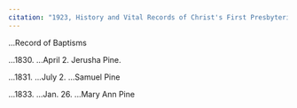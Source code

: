 ```yaml
---
citation: "1923, History and Vital Records of Christ's First Presbyterian Church of Hempstead, Long Island, New York, Contributed by John Dean Fish, [The New York Genealogical and Biographical Record](https://archive.org/details/newyorkgenealogiv54gree), Volume 54, p30, Archive.org." 
---
```

...Record of Baptisms

...1830. ...April 2. Jerusha Pine.

...1831. ...July 2. ...Samuel Pine

...1833. ...Jan. 26. ...Mary Ann Pine

